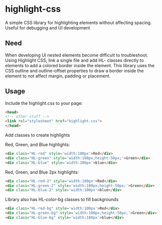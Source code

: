 # highlight-css
A simple CSS library for highlighting elements without affecting spacing.  Useful for debugging and UI development

## Need
When developing UI nested elements become difficult to troubleshoot.  Using Highlight CSS, link a single file and add
HL- classes directly to elements to add a colored border inside the element.  This library uses the CSS outline 
and outline-offset properties to draw a border inside the element to not affect margin, padding or placement.

## Usage
Include the highlight.css to your page:

```html
<head>
<!-- other stuff -->
<link rel="stylesheet" href="highlight.css">
</head>
```

Add classes to create highlights

Red, Green, and Blue highlights:
```html
<div class="HL-red" style='width:100px'>Red</div>
<div class="HL-green" style='width:100px;height:50px;'>Green</div>
<div class="HL-blue" style='width:100px'>blue</div>
```

Red, Green, and Blue 2px highlights:
```html
<div class="HL-red-2" style='width:100px'>Red</div>
<div class="HL-green-2" style='width:100px;height:50px;'>Green</div>
<div class="HL-blue-2" style='width:100px'>blue</div>
```

Library also has HL-color-bg classes to fill backgrounds
```html
<div class="HL-red-bg" style='width:100px'>Red</div>
<div class="HL-green-bg" style='width:100px;height:50px;'>Green</div>
<div class="HL-blue-bg" style='width:100px'>blue</div>
```
